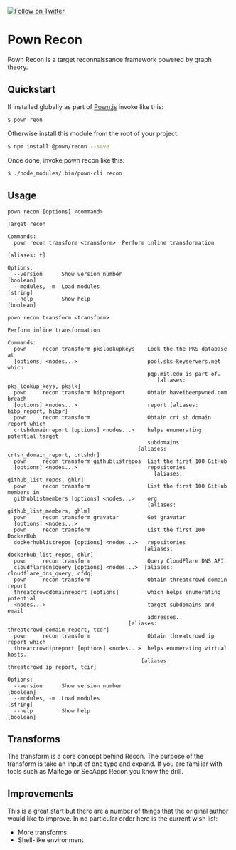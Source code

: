 [![Follow on Twitter](https://img.shields.io/twitter/follow/pownjs.svg?logo=twitter)](https://twitter.com/pownjs)

# Pown Recon

Pown Recon is a target reconnaissance framework powered by graph theory.

## Quickstart

If installed globally as part of [Pown.js](https://github.com/pownjs/pown) invoke like this:

```sh
$ pown reon
```

Otherwise install this module from the root of your project:

```sh
$ npm install @pown/recon --save
```

Once done, invoke pown recon like this:

```sh
$ ./node_modules/.bin/pown-cli recon
```

## Usage

```
pown recon [options] <command>

Target recon

Commands:
  pown recon transform <transform>  Perform inline transformation
                                                                    [aliases: t]

Options:
  --version      Show version number                                   [boolean]
  --modules, -m  Load modules                                           [string]
  --help         Show help                                             [boolean]
```

```
pown recon transform <transform>

Perform inline transformation

Commands:
  pown     recon transform pkslookupkeys    Look the the PKS database at
  [options] <nodes...>                      pool.sks-keyservers.net which
                                            pgp.mit.edu is part of.
                                               [aliases: pks_lookup_keys, pkslk]
  pown     recon transform hibpreport       Obtain haveibeenpwned.com breach
  [options] <nodes...>                      report.[aliases: hibp_report, hibpr]
  pown     recon transform                  Obtain crt.sh domain report which
  crtshdomainreport [options] <nodes...>    helps enumerating potential target
                                            subdomains.
                                         [aliases: crtsh_domain_report, crtshdr]
  pown     recon transform githublistrepos  List the first 100 GitHub
  [options] <nodes...>                      repositories
                                              [aliases: github_list_repos, ghlr]
  pown     recon transform                  List the first 100 GitHub members in
  githublistmembers [options] <nodes...>    org
                                            [aliases: github_list_members, ghlm]
  pown     recon transform gravatar         Get gravatar
  [options] <nodes...>
  pown     recon transform                  List the first 100 DockerHub
  dockerhublistrepos [options] <nodes...>   repositories
                                           [aliases: dockerhub_list_repos, dhlr]
  pown     recon transform                  Query CloudFlare DNS API
  cloudflarednsquery [options] <nodes...>  [aliases: cloudflare_dns_query, cfdq]
  pown     recon transform                  Obtain threatcrowd domain report
  threatcrowddomainreport [options]         which helps enumerating potential
  <nodes...>                                target subdomains and email
                                            addresses.
                                      [aliases: threatcrowd_domain_report, tcdr]
  pown     recon transform                  Obtain threatcrowd ip report which
  threatcrowdipreport [options] <nodes...>  helps enumerating virtual hosts.
                                          [aliases: threatcrowd_ip_report, tcir]

Options:
  --version      Show version number                                   [boolean]
  --modules, -m  Load modules                                           [string]
  --help         Show help                                             [boolean]
```

## Transforms

The transform is a core concept behind Recon. The purpose of the transform is take an input of one type and expand. If you are familiar with tools such as Maltego or SecApps Recon you know the drill.

## Improvements

This is a great start but there are a number of things that the original author would like to improve. In no particular order here is the current wish list:

* More transforms
* Shell-like environment
